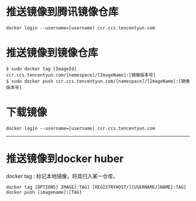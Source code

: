 # 推送镜像到腾讯镜像仓库
```
docker login --username=[username] ccr.ccs.tencentyun.com
```
# 推送镜像到镜像仓库
```
$ sudo docker tag [ImageId] ccr.ccs.tencentyun.com/[namespace]/[ImageName]:[镜像版本号]
$ sudo docker push ccr.ccs.tencentyun.com/[namespace]/[ImageName]:[镜像版本号]

```
# 下载镜像
```
docker login --username=[username] ccr.ccs.tencentyun.com
```
---


# 推送镜像到docker huber
docker tag : 标记本地镜像，将其归入某一仓库。
```
docker tag [OPTIONS] IMAGE[:TAG] [REGISTRYHOST/][USERNAME/]NAME[:TAG]
docker push [imagename]:[TAG]
```
